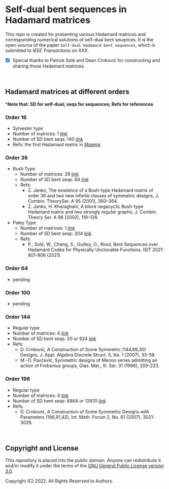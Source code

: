 # Self-dual bent sequences in Hadamard matrices

This repo is created for presenting various Hadamard matrices and corresponding numerical solutions of self-dual bent seuqnces. It is the open-source of the paper `Self-dual Hadamard bent sequences`, which is submitted to *IEEE Transactions on XXX*.

- [x] Special thanks to Patrick Solé and Dean Crnković for constructing and sharing those Hadamard matrices.

<br/>

## Hadamard matrices at different orders

***Note that: SD for self-dual; seqs for sequences; Refs for references**

### Order 16

- Sylvester type
- Number of matrices: 1 [*link*](./Hadamard_matrices/H_n16_eigen4_Sylvester_N1.txt)
- Number of SD bent seqs: 140 [*link*](./bent_sequences/sd_bent_n16_eigen4_Sylvester_N1.log)
- Refs: the first Hadamard matrix in [*Magma*](http://magma.maths.usyd.edu.au/magma/)

### Order 36

- Bush Type
  - Number of matrices: 29 [*link*](./Hadamard_matrices/H_n36_eigen6_Bush_N29.txt)
  - Number of SD bent seqs: 64 [*link*](./bent_sequences/sd_bent_n36_eigen6_Bush_N29.log)
  - Refs: 
    - Z. Janko, The existence of a Bush-type Hadamard matrix of order 36 and two new infinite classes of symmetric designs, J. Combin. TheorySer. A 95 (2001), 360–364.
    - Z. Janko, H. Kharaghani, A block negacyclic Bush-type Hadamard matrix and two strongly regular graphs, J. Combin. Theory Ser. A 98 (2002), 118–126.
- Paley Type
  - Number of matrices: 1 [*link*](./Hadamard_matrices/H_n36_eigen6_Paley_N1.txt)
  - Number of SD bent seqs: 204 [*link*](./bent_sequences/sd_bent_n36_eigen6_Paley_N1.log)
  - Refs: 
    - P., Solé, W., Cheng, S., Guilley, O., Rioul, Bent Sequences over Hadamard Codes for Physically Unclonable Functions. ISIT 2021: 801-806 (2021).

### Order 64

- pending

### Order 100

- pending

### Order 144

- Regular type
- Number of matrices: 4 [*link*](./Hadamard_matrices/H_n144_eigen12_Regular_N4.txt)
- Number of SD bent seqs: 20 or 924 [*link*]()
- Refs: 
  - D. Crnković, A Construction of Some Symmetric (144,66,30) Designs, J. Appl. Algebra Discrete Struct. 5, No. 1 (2007), 33-39.
  - M.-O. Pavčević, Symmetric designs of Menon series admitting an action of Frobenius groups, Glas. Mat., III. Ser. 31 (1996), 209-223.


### Order 196

- Regular type
- Number of matrices: 4 [*link*](./Hadamard_matrices/H_n196_eigen14_Regular_N4.txt)
- Number of SD bent seqs: 6864 or 12870 [*link*]()
- Refs: 
  - D. Crnković, A Construction of Some Symmetric Designs with Parameters (196,91,42), Int. Math. Forum 2, No. 61 (2007), 3021-3026.


<br/>

## Copyright and License

This repository is placed into the public domain. Anyone can redistribute it and/or modify it under the terms of the [GNU General Public License version 3.0](https://www.gnu.org/licenses/gpl-3.0.html).

Copyright (C) 2022. All Rights Reserved to Authors.
